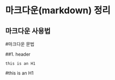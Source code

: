 마크다운(markdown) 정리
=============


마크다운 사용법
---------------



#마크다운 문법

##1. header
```
this is an H1
```
#this is an H1
